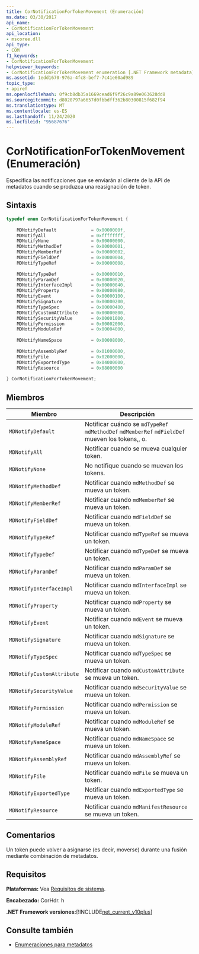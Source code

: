 ```yaml
---
title: CorNotificationForTokenMovement (Enumeración)
ms.date: 03/30/2017
api_name:
- CorNotificationForTokenMovement
api_location:
- mscoree.dll
api_type:
- COM
f1_keywords:
- CorNotificationForTokenMovement
helpviewer_keywords:
- CorNotificationForTokenMovement enumeration [.NET Framework metadata]
ms.assetid: 1edd1670-976a-4fc8-bef7-7c41e60ad989
topic_type:
- apiref
ms.openlocfilehash: 0f9cb8db35a1669cead6f9f26c9a89e063628dd8
ms.sourcegitcommit: d8020797a6657d0fbbdff362b80300815f682f94
ms.translationtype: MT
ms.contentlocale: es-ES
ms.lasthandoff: 11/24/2020
ms.locfileid: "95687676"
---
```

# <a name="cornotificationfortokenmovement-enumeration"></a>CorNotificationForTokenMovement (Enumeración)

Especifica las notificaciones que se enviarán al cliente de la API de metadatos cuando se produzca una reasignación de token.  
  
## <a name="syntax"></a>Sintaxis  
  
```cpp  
typedef enum CorNotificationForTokenMovement {  
  
    MDNotifyDefault             = 0x0000000f,  
    MDNotifyAll                 = 0xffffffff,  
    MDNotifyNone                = 0x00000000,  
    MDNotifyMethodDef           = 0x00000001,  
    MDNotifyMemberRef           = 0x00000002,  
    MDNotifyFieldDef            = 0x00000004,  
    MDNotifyTypeRef             = 0x00000008,  
  
    MDNotifyTypeDef             = 0x00000010,  
    MDNotifyParamDef            = 0x00000020,  
    MDNotifyInterfaceImpl       = 0x00000040,  
    MDNotifyProperty            = 0x00000080,  
    MDNotifyEvent               = 0x00000100,  
    MDNotifySignature           = 0x00000200,  
    MDNotifyTypeSpec            = 0x00000400,  
    MDNotifyCustomAttribute     = 0x00000800,  
    MDNotifySecurityValue       = 0x00001000,  
    MDNotifyPermission          = 0x00002000,  
    MDNotifyModuleRef           = 0x00004000,  
  
    MDNotifyNameSpace           = 0x00008000,  
  
    MDNotifyAssemblyRef         = 0x01000000,  
    MDNotifyFile                = 0x02000000,  
    MDNotifyExportedType        = 0x04000000,  
    MDNotifyResource            = 0x08000000  
  
} CorNotificationForTokenMovement;  
```  
  
## <a name="members"></a>Miembros  
  
|Miembro|Descripción|  
|------------|-----------------|  
|`MDNotifyDefault`|Notificar cuándo se `mdTypeRef` `mdMethodDef` `mdMemberRef` `mdFieldDef` mueven los tokens,, o.|  
|`MDNotifyAll`|Notificar cuando se mueva cualquier token.|  
|`MDNotifyNone`|No notifique cuando se muevan los tokens.|  
|`MDNotifyMethodDef`|Notificar cuando `mdMethodDef` se mueva un token.|  
|`MDNotifyMemberRef`|Notificar cuando `mdMemberRef` se mueva un token.|  
|`MDNotifyFieldDef`|Notificar cuando `mdFieldDef` se mueva un token.|  
|`MDNotifyTypeRef`|Notificar cuando `mdTypeRef` se mueva un token.|  
|`MDNotifyTypeDef`|Notificar cuando `mdTypeDef` se mueva un token.|  
|`MDNotifyParamDef`|Notificar cuando `mdParamDef` se mueva un token.|  
|`MDNotifyInterfaceImpl`|Notificar cuando `mdInterfaceImpl` se mueva un token.|  
|`MDNotifyProperty`|Notificar cuando `mdProperty` se mueva un token.|  
|`MDNotifyEvent`|Notificar cuando `mdEvent` se mueva un token.|  
|`MDNotifySignature`|Notificar cuando `mdSignature` se mueva un token.|  
|`MDNotifyTypeSpec`|Notificar cuando `mdTypeSpec` se mueva un token.|  
|`MDNotifyCustomAttribute`|Notificar cuando `mdCustomAttribute` se mueva un token.|  
|`MDNotifySecurityValue`|Notificar cuando `mdSecurityValue` se mueva un token.|  
|`MDNotifyPermission`|Notificar cuando `mdPermission` se mueva un token.|  
|`MDNotifyModuleRef`|Notificar cuando `mdModuleRef` se mueva un token.|  
|`MDNotifyNameSpace`|Notificar cuando `mdNameSpace` se mueva un token.|  
|`MDNotifyAssemblyRef`|Notificar cuando `mdAssemblyRef` se mueva un token.|  
|`MDNotifyFile`|Notificar cuando `mdFile` se mueva un token.|  
|`MDNotifyExportedType`|Notificar cuando `mdExportedType` se mueva un token.|  
|`MDNotifyResource`|Notificar cuando `mdManifestResource` se mueva un token.|  
  
## <a name="remarks"></a>Comentarios  

 Un token puede volver a asignarse (es decir, moverse) durante una fusión mediante combinación de metadatos.  
  
## <a name="requirements"></a>Requisitos  

 **Plataformas:** Vea [Requisitos de sistema](../../get-started/system-requirements.md).  
  
 **Encabezado:** CorHdr. h  
  
 **.NET Framework versiones:**[!INCLUDE[net_current_v10plus](../../../../includes/net-current-v10plus-md.md)]  
  
## <a name="see-also"></a>Consulte también

- [Enumeraciones para metadatos](metadata-enumerations.md)
